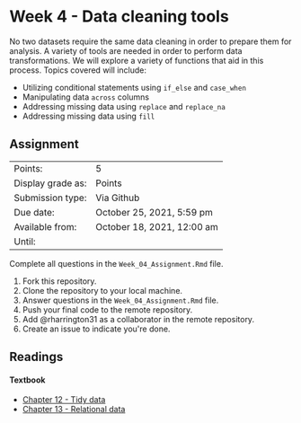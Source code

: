 # Week 4 - Data cleaning tools

No two datasets require the same data cleaning in order to prepare them for analysis. A variety of tools are needed in order to perform data transformations. We will explore a variety of functions that aid in this process. Topics covered will include:

-   Utilizing conditional statements using `if_else` and `case_when`
-   Manipulating data `across` columns
-   Addressing missing data using `replace` and `replace_na`
-   Addressing missing data using `fill`

## Assignment

|                   |                                |
|-------------------|--------------------------------|
| Points:           | 5                              |
| Display grade as: | Points                         |
| Submission type:  | Via Github                     |
| Due date:         | October 25, 2021, 5:59 pm      |
| Available from:   | October 18, 2021, 12:00 am     |
| Until:            |                                |

Complete all questions in the `Week_04_Assignment.Rmd` file.

1.  Fork this repository.
2.  Clone the repository to your local machine.
3.  Answer questions in the `Week_04_Assignment.Rmd` file.
4.  Push your final code to the remote repository.
5.  Add \@rharrington31 as a collaborator in the remote repository.
6.  Create an issue to indicate you're done.

## Readings

#### Textbook

-   [Chapter 12 - Tidy data](https://r4ds.had.co.nz/tidy-data.html)
-   [Chapter 13 - Relational data](https://r4ds.had.co.nz/relational-data.html)
